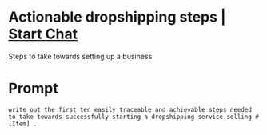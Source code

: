 

# Actionable dropshipping steps | [Start Chat](https://gptcall.net/chat.html?data=%7B%22contact%22%3A%7B%22id%22%3A%22a244f1a4-6c7b-4805-b157-177aa91ebb2f%22%2C%22flow%22%3Atrue%7D%7D)
Steps to take towards setting up a business

# Prompt

```
write out the first ten easily traceable and achievable steps needed to take towards successfully starting a dropshipping service selling #[Item] .
```





